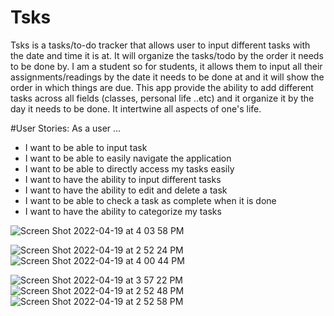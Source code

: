 # Tsks
Tsks is a tasks/to-do tracker that allows user to input different tasks with the date and time it is at. It will organize the tasks/todo by the order it needs to be done by. I am a student so for students, it allows them to input all their assignments/readings by the date it needs to be done at and it will show the order in which things are due. This app provide the ability to add different tasks across all fields (classes, personal life ..etc) and it organize it by the day it needs to be done. It intertwine all aspects of one's life.

#User Stories:
As a user ...
  - I want to be able to input task
  - I want to be able to easily navigate the application
  - I want to be able to directly access my tasks easily 
  - I want to have the ability to input different tasks 
  - I want to have the ability to edit and delete a task
  - I want to be able to check a task as complete when it is done
  - I want to have the ability to categorize my tasks

![Screen Shot 2022-04-19 at 4 03 58 PM](https://user-images.githubusercontent.com/94028875/164115275-0073a29d-8615-4392-8e8a-a390df6e86cf.png)


![Screen Shot 2022-04-19 at 2 52 24 PM](https://user-images.githubusercontent.com/94028875/164108042-a3ec7bb8-b52b-4d4d-ae9d-e0a75d54b43a.png)
![Screen Shot 2022-04-19 at 4 00 44 PM](https://user-images.githubusercontent.com/94028875/164114982-52be80db-2560-4c0b-b769-77910da7f04c.png)

![Screen Shot 2022-04-19 at 3 57 22 PM](https://user-images.githubusercontent.com/94028875/164114829-0498b878-8476-451d-939b-350b30b72136.png)
![Screen Shot 2022-04-19 at 2 52 48 PM](https://user-images.githubusercontent.com/94028875/164108104-a6266b1d-55ad-438d-a9b3-7e1a15fc4c3d.png)
![Screen Shot 2022-04-19 at 2 52 58 PM](https://user-images.githubusercontent.com/94028875/164108122-e4103f6e-5c9a-4721-b76b-4715ffd81384.png)

